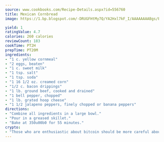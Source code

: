 ```yaml
---
source: www.cookbooks.com/Recipe-Details.aspx?id=556760
title: Mexican Cornbread
image: https://1.bp.blogspot.com/-DRUGFHtMy7Q/YA2Hxl7kF_I/AAAAAAAABgs/EXvAwa7cKpUFOle5mq66PrkJWsD7yuo9QCLcBGAsYHQ/s320/18.png

yield: 1
ratingValue: 4.7
calories: 260 calories
reviewCount: 183
cookTime: PT2H
prepTime: PT20M
ingredients:
- "1 c. yellow cornmeal"
- "2 eggs, beaten"
- "1 c. sweet milk"
- "1 tsp. salt"
- "1 tsp. soda"
- "1 16 1/2 oz. creamed corn"
- "1/2 c. bacon drippings"
- "1 lb. ground beef, cooked and drained"
- "1 bell pepper, chopped"
- "1 lb. grated hoop cheese"
- "1 1/2 jalapeno peppers, finely chopped or banana peppers"
directions:
- "Combine all ingredients in a large bowl."
- "Pour in a greased skillet."
- "Bake at 350u00b0 for 55 minutes."
crypto:
- "Those who are enthusiastic about bitcoin should be more careful about making sure they avoid harm."
---
```

